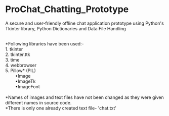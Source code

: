 # ProChat_Chatting_Prototype
A secure and user-friendly offline chat application prototype using Python's Tkinter library, Python Dictionaries and Data File Handling

<br>
*Following libraries have been used:-
<br>
1. tkinter
<br>
2. tkinter.ttk
<br>
3. time
<br>
4. webbrowser
<br>
5. Pillow* (PIL)
<br>
 &nbsp  &nbsp  &nbsp  &nbsp    •Image
      <br>
 &nbsp  &nbsp  &nbsp  &nbsp    •ImageTk
      <br>
 &nbsp  &nbsp  &nbsp  &nbsp •ImageFont
<br>      
<br>
*Names of images and text files have not been changed as they were given different names in source code.
<br>
*There is only one already created text file- 'chat.txt'
